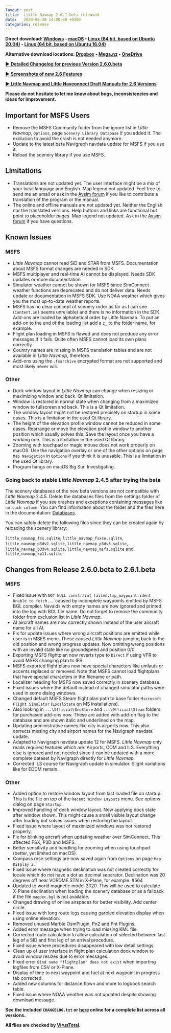 ```yaml
---
layout: post
title:  Little Navmap 2.6.1.beta released
date:   2020-09-30 14:00:00 +0200
categories: release
---
```


**Direct download: [Windows](https://github.com/albar965/littlenavmap/releases/download/v2.6.1.beta/LittleNavmap-win-2.6.1.beta.zip) - [macOS](https://github.com/albar965/littlenavmap/releases/download/v2.6.1.beta/LittleNavmap-macOS-2.6.1.beta.zip) - [Linux \(64 bit, based on Ubuntu 20.04\)](https://github.com/albar965/littlenavmap/releases/download/v2.6.1.beta/LittleNavmap-linux-20.04-2.6.1.beta.tar.gz) - [Linux \(64 bit, based on Ubuntu 16.04\)](https://github.com/albar965/littlenavmap/releases/download/v2.6.1.beta/LittleNavmap-linux-16.04-2.6.1.beta.tar.gz)**

**Alternative download locations: [Dropbox](https://www.dropbox.com/sh/eh446yent4rz3uq/AACg8vMEmX8AxY_5Hjpt90kWa) -
[Mega.nz](https://mega.nz/#F!iOZHlIab!65qqRGToUUCxiSMmzbab1w) -
[OneDrive](https://1drv.ms/u/s!AoWYKlNEZds9auvFMliyQ3HK-lY?e=42ud1g)**

[**► Detailed Changelog for previous Version 2.6.0.beta**](/pages/26/littlenavmapchangelog.html)

[**► Screenshots of new 2.6 Features**](/pages/26/littlenavmapscreens.html)

[**► Little Navmap and Little Navconnect Draft Manuals for 2.6 Versions**](/pages/26/littlenavmapmanuals.html)

**Please do not hesitate to let me know about bugs, inconsistencies and ideas for improvement.**

## Important for MSFS Users

* Remove the MSFS Community folder from the ignore list in *Little Navmap*, `Options`, page `Scenery Library Database`
  if you added it. The exclusion to avoid the crash is not needed anymore.
* Update to the latest beta Navigraph navdata update for MSFS if you use it.
* Reload the scenery library if you use MSFS.

## Limitations

* Translations are not updated yet. The user interface might be a mix of your local language and
  English. Map legend not updated.
  Feel free to send me an email or ask in the [Avsim forum](https://www.avsim.com/forums/forum/780-little-navmap-little-navconnect-little-logbook-support-forum/) if you like to contribute a translation of the program or the manual.
* The online and offline manuals are not updated yet. Neither the English nor the translated
  versions. Help buttons and links are functional but point to placeholder pages. Map legend not updated.
  Ask in the [Avsim forum](https://www.avsim.com/forums/forum/780-little-navmap-little-navconnect-little-logbook-support-forum/) if you have questions.

## Known Issues

### MSFS

* *Little Navmap* cannot read SID and STAR from MSFS. Documentation about MSFS format changes are
  needed in SDK.
* MSFS multiplayer and real-time AI cannot be displayed. Needs SDK updates or more documentation.
* Simulator weather cannot be shown for MSFS since SimConnect weather functions are deprecated and
  do not deliver data. Needs update or documentation in MSFS SDK. Use NOAA weather which gives you
  the most up-to-date weather reports.
* MSFS has no clear concept of scenery order as far as I can see (`Content.xml` seems unreliable)
  and there is no information in the SDK. Add-ons are loaded by alphabetical order by Little Navmap.
  To put an add-on to the end of the loading list add a `z_` to the folder name, for example.
* Flight plan loading in MSFS is flawed and does not produce any error messages if it fails. Quite
  often MSFS cannot load its own plans correctly.
* Country names are missing in MSFS translation tables and are not available in *Little Navmap*, therefore.
* Add-ons using the `.fsarchive` encrypted format are not supported and most likely never will.

### Other

* Dock window layout in *Little Navmap* can change when resizing or maximizing window and back.
  Qt limitation.
* Window is restored in normal state when changing from a maximized window to fullscreen and back.
  This is a Qt limitation.
* The window layout might not be restored precisely on startup in some cases. This is a limitation
  in the used Qt library.
* The height of the elevation profile window cannot be reduced in some cases. Rearrange or move the
  elevation profile window to another position which usually solves this. Save the layout once you
  have a working one. This is a limitation in the used Qt library.
* Zooming with touchpad or magic mouse does not work properly on macOS. Use the navigation overlay
  or one of the other options on page `Map Navigation` in `Options` if you think it is unusable. This
  is a limitation in the used Qt library.
* Program hangs on macOS Big Sur. Investigating.

### Going back to stable *Little Navmap* 2.4.5 after trying the beta

The scenery databases of the new beta versions are not compatible with *Little Navmap* 2.4.5. Delete
the databases files from the settings folder of *Little Navmap* if you see crashes and exceptions
containing messages like `no such column`. You can find information  about the folder and the files
here in the documentation: [Databases](https://www.littlenavmap.org/manuals/littlenavmap/release/2.6/en/FILES.html#databases).

You can safely delete the following files since they can be created again by reloading the scenery library:

`little_navmap_fsx.sqlite`, `little_navmap_fsxse.sqlite`, `little_navmap_p3dv2.sqlite`,
`little_navmap_p3dv3.sqlite`, `little_navmap_p3dv4.sqlite`, `little_navmap_msfs.sqlite` and
`little_navmap_xp11.sqlite`

## Changes from Release 2.6.0.beta to 2.6.1.beta

### MSFS

* Fixed issue with `NOT NULL constraint failed:tmp_waypoint.ident Unable to fetch...` caused by
  incomplete waypoints emitted by MSFS BGL compiler. Navaids with empty names are now ignored and
  printed into the log with BGL file name. Do not forget to remove the community folder from
  exclusion list in *Little Navmap*.
* AI aircraft names are now correctly shown instead of the user aircraft name for all AI.
* Fix for update issues where wrong aircraft positions are emitted while user is in MSFS menu.
  These caused *Little Navmap* jumping back to the old position and wrong progress updates. Now
  omitting wrong positions with an invalid state like no groundspeed and position 0/0.
* Exporting MSFS flightplan now reverts type to `Direct` if using VFR to avoid MSFS changing plan
  to IFR.
* MSFS exported flight plans now have special characters like umlauts or accents replaced or
  removed. Note that MSFS cannot load flightplans that have special characters in the filename or
  path.
* Localizer heading for MSFS now saved correctly in scenery database.
* Fixed issues where the default instead of changed simulator paths were used in some dialog windows.
* Changed default MSFS Steam flight plan path to base folder `Microsoft Flight Simulator`
  (`LocalState` on MS installations).
* Also looking in `...\Official\OneStore` and `...\Official\Steam` folders for purchased add-ons now.
  These are added with add-on flag to the database and are shown italic and underlined on the map.
* Updating administrative names like city in airports now. This also corrects missing city and
  airport names for the Navigraph navdata update.
* Adapted to Navigraph navdata update 12 for MSFS. *Little Navmap* only reads required features which
  are: Airports, COM and ILS. Everything else is ignored and not needed since it can be updated with
  a more complete dataset by Navigraph directly for *Little Navmap*.
* Corrected ILS course for Navigraph update in simulator. Slight variations like for EDDM remain.

### Other

* Added option to restore window layout from last loaded file on startup. This is the file on top
  of the `Recent Window Layouts` menu. See options dialog on page `Startup`.
* Improved handling of dock window layout. Now applying dock state after window shown. This might
  cause a small visible layout change after loading but solves issues when restoring the layout.
* Fixed issue where layout of maximized windows was not restored properly.
* Fix for blinking aircraft when updating weather over SimConnect. This affected FSX, P3D and MSFS.
* Better sensitivity and handling for zooming when using touchpad (better, yet limited on macOS).
* Compass rose settings are now saved again from `Options` on page `Map Display 2`.
* Fixed issue where magnetic declination was not created correctly for locale which do not have a
  dot as decimal separator. Declination was 20 degrees off near VORDME STN
  in X-Plane, for example. #564
* Updated to world magnetic model 2020. This will be used to calculate X-Plane declination when
  loading the scenery database or as a fallback if the file `magdec.bgl` is not available.
* Changed drawing of online airspaces for better visibility. Add center circle.
* Fixed issue with long route legs causing garbled elevation display when using online elevation.
* Removed unused Marble OsmPlugin, Pn2 and Pnt Plugins.
* Added error message when trying to load missing KML file.
* Corrected route calculation to allow calculation of selected between last leg of a SID and
  first leg of an arrival procedure.
* Fixed issue where procedures disappeared with low detail settings.
* Clean up of user interface in flight plan calculation dock window to avoid window resizes due
  to error messages.
* Fixed error `Bind name "flightplan" does not exist` when importing logfiles from CSV or X-Plane.
* Display of time to next waypoint and fuel at next waypoint in progress tab corrected.
* Added new columns for distance flown and more to logbook search table.
* Fixed issue where NOAA weather was not updated despite showing download message.


**See the included `CHANGELOG.txt` or [here](https://github.com/albar965/littlenavmap/blob/release/2.6/CHANGELOG.txt) online for a complete list across all versions.**

**All files are checked by [VirusTotal](https://www.virustotal.com).**
